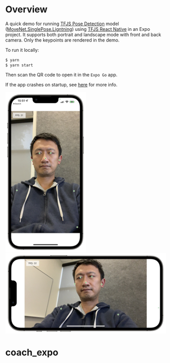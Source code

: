 # Overview

A quick demo for running [TFJS Pose Detection][posedetection] model
([MoveNet.SinglePose.Ligntning][tfhub]) using
[TFJS React Native][tfjs-react-native] in an Expo project. It supports both
portrait and landscape mode with front and back camera. Only the keypoints are
rendered in the demo.

To run it locally:

```
$ yarn
$ yarn start
```

Then scan the QR code to open it in the `Expo Go` app.

If the app crashes on startup, see [here][readme] for more info.

<img src="screenshot_portrait.jpg" width="250">
<img src="screenshot_landscape.jpg" width="500">

[posedetection]: https://github.com/tensorflow/tfjs-models/tree/master/pose-detection
[tfhub]: https://tfhub.dev/google/tfjs-model/movenet/singlepose/lightning/4
[tfjs-react-native]: https://github.com/tensorflow/tfjs/tree/master/tfjs-react-native
[screenshots]: https://photos.app.goo.gl/U972ww4HpaKPK6jEA
[readme]: https://github.com/tensorflow/tfjs-examples/blob/master/react-native/README.md
# coach_expo
